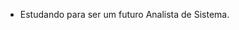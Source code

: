 - Estudando para ser um futuro Analista de Sistema.

<!---
reynanc/reynanc is a ✨ special ✨ repository because its `README.md` (this file) appears on your GitHub profile.
You can click the Preview link to take a look at your changes.
--->
